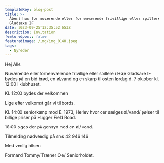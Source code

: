 ```yaml
---
templateKey: blog-post
title: >-
  Åbent hus for nuværende eller forhenværende frivillige eller spillere i Høje
  Gladsaxe IF
date: 2023-09-25T12:35:52.653Z
description: Invitation
featuredpost: false
featuredimage: /img/img_0140.jpeg
tags:
  - Nyheder
---
```

Hej Alle.

Nuværende eller forhenværende frivillige eller spillere i Høje Gladsaxe IF bydes på en bid brød, en øl/vand og en skarp til osten lørdag d. 7 oktober kl. 12:00 i klubhuset.

Kl. 12:00 bydes der velkommen 

Lige efter velkomst går vi til bords. 

Kl. 14:00 seniorkamp mod B. 1973, Herlev hvor der sælges øl/vand/ pølser til billige priser på Hugger Field Road.

16:00 siges der på gensyn med en øl/ vand.

Tilmelding nødvendig på sms 42 946 146



Med venlig hilsen 

Formand Tommy/ Træner Ole/ Seniorholdet.
